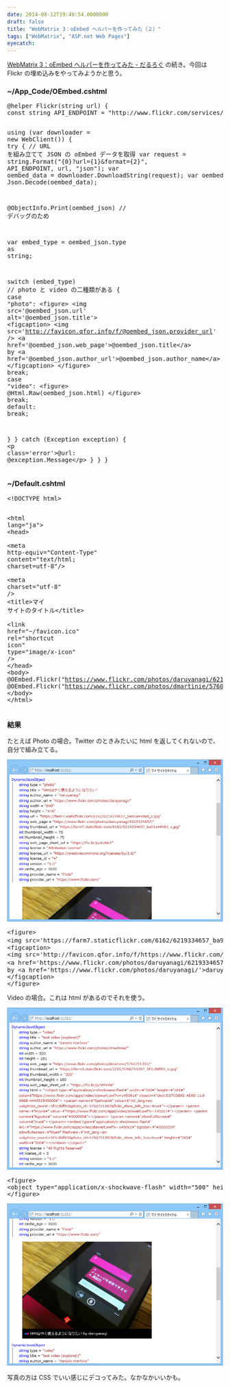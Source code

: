 ```yaml
---
date: 2014-08-12T19:49:54.0000000
draft: false
title: "WebMatrix 3：oEmbed ヘルパーを作ってみた（２）"
tags: ["WebMatrix", "ASP.net Web Pages"]
eyecatch: 
---
```

<p><a href="https://blog.daruyanagi.jp/entry/2014/08/08/185357">WebMatrix 3&#xFF1A;oEmbed &#x30D8;&#x30EB;&#x30D1;&#x30FC;&#x3092;&#x4F5C;&#x3063;&#x3066;&#x307F;&#x305F; - &#x3060;&#x308B;&#x308D;&#x3050;</a> の続き。今回は Flickr の埋め込みをやってみようかと思う。</p>

<div class="section">
<h3>~/App_Code/OEmbed.cshtml</h3>
<pre class="code lang-cs" data-lang="cs" data-unlink>@helper Flickr(<span class="synType">string</span> url) {
<span class="synType">const</span> <span class="synType">string</span> API_ENDPOINT = <span class="synConstant">&quot;http://www.flickr.com/services/oembed/&quot;</span>;

<span class="synStatement">using</span> (var downloader = <span class="synStatement">new</span> WebClient())
{
<span class="synStatement">try</span>
{
<span class="synComment">// URL を組み立てて JSON の oEmbed データを取得</span>
var request = <span class="synType">string</span>.Format(<span class="synConstant">&quot;{0}?url={1}&amp;format={2}&quot;</span>, API_ENDPOINT, url, <span class="synConstant">&quot;json&quot;</span>);
var oembed_data = downloader.DownloadString(request);
var oembed_json = Json.Decode(oembed_data);

@ObjectInfo.Print(oembed_json) <span class="synComment">// デバッグのため</span>

var embed_type = oembed_json.type <span class="synStatement">as</span> <span class="synType">string</span>;

<span class="synStatement">switch</span> (embed_type) <span class="synComment">// photo と video の二種類がある</span>
{
<span class="synStatement">case</span> <span class="synConstant">&quot;photo&quot;</span>:
&lt;figure&gt;
&lt;img src=<span class="synConstant">'</span><span class="synError">@oembed_json.url</span><span class="synConstant">'</span> alt=<span class="synConstant">'</span><span class="synError">@oembed_json.title</span><span class="synConstant">'</span>&gt;
&lt;figcaption&gt;
&lt;img src=<span class="synConstant">'</span><span class="synError">http://favicon.qfor.info/f/@oembed_json.provider_url</span><span class="synConstant">'</span> /&gt;
&lt;a href=<span class="synConstant">'</span><span class="synError">@oembed_json.web_page</span><span class="synConstant">'</span>&gt;@oembed_json.title&lt;/a&gt;
by &lt;a href=<span class="synConstant">'</span><span class="synError">@oembed_json.author_url</span><span class="synConstant">'</span>&gt;@oembed_json.author_name&lt;/a&gt;
&lt;/figcaption&gt;
&lt;/figure&gt;
<span class="synStatement">break</span>;
<span class="synStatement">case</span> <span class="synConstant">&quot;video&quot;</span>:
&lt;figure&gt;
@Html.Raw(oembed_json.html)
&lt;/figure&gt;
<span class="synStatement">break</span>;
<span class="synStatement">default</span>:
<span class="synStatement">break</span>;

}
}
<span class="synStatement">catch</span> (Exception exception)
{
&lt;p <span class="synType">class</span>=<span class="synConstant">'</span><span class="synError">error</span><span class="synConstant">'</span>&gt;@url: @exception.Message&lt;/p&gt;
}
}
}
</pre>
</div>
<div class="section">
<h3>~/Default.cshtml</h3>
<pre class="code lang-html" data-lang="html" data-unlink><span class="synComment">&lt;!DOCTYPE html&gt;</span>

<span class="synIdentifier">&lt;</span><span class="synStatement">html</span><span class="synIdentifier"> </span><span class="synType">lang</span><span class="synIdentifier">=</span><span class="synConstant">&quot;ja&quot;</span><span class="synIdentifier">&gt;</span>
<span class="synIdentifier">&lt;</span><span class="synStatement">head</span><span class="synIdentifier">&gt;</span>
<span class="synPreProc">        </span><span class="synIdentifier">&lt;</span><span class="synStatement">meta</span><span class="synIdentifier"> </span><span class="synType">http-equiv</span><span class="synIdentifier">=</span><span class="synConstant">&quot;Content-Type&quot;</span><span class="synIdentifier"> </span><span class="synType">content</span><span class="synIdentifier">=</span><span class="synConstant">&quot;text/html; charset=utf-8&quot;</span><span class="synIdentifier">/&gt;</span>
<span class="synPreProc">        </span><span class="synIdentifier">&lt;</span><span class="synStatement">meta</span><span class="synIdentifier"> </span><span class="synType">charset</span><span class="synIdentifier">=</span><span class="synConstant">&quot;utf-8&quot;</span><span class="synIdentifier"> /&gt;</span>
<span class="synPreProc">        </span><span class="synIdentifier">&lt;</span><span class="synStatement">title</span><span class="synIdentifier">&gt;</span>マイ サイトのタイトル<span class="synIdentifier">&lt;/</span><span class="synStatement">title</span><span class="synIdentifier">&gt;</span>
<span class="synPreProc">        </span><span class="synIdentifier">&lt;</span><span class="synStatement">link</span><span class="synIdentifier"> </span><span class="synType">href</span><span class="synIdentifier">=</span><span class="synConstant">&quot;~/favicon.ico&quot;</span><span class="synIdentifier"> </span><span class="synType">rel</span><span class="synIdentifier">=</span><span class="synConstant">&quot;shortcut icon&quot;</span><span class="synIdentifier"> </span><span class="synType">type</span><span class="synIdentifier">=</span><span class="synConstant">&quot;image/x-icon&quot;</span><span class="synIdentifier"> /&gt;</span>
<span class="synPreProc">    </span><span class="synIdentifier">&lt;/</span><span class="synStatement">head</span><span class="synIdentifier">&gt;</span>
<span class="synIdentifier">&lt;</span><span class="synStatement">body</span><span class="synIdentifier">&gt;</span>
@OEmbed.Flickr(&quot;https://www.flickr.com/photos/daruyanagi/6219334657/&quot;)
@OEmbed.Flickr(&quot;https://www.flickr.com/photos/dmartinie/5760711397/&quot;)
<span class="synIdentifier">&lt;/</span><span class="synStatement">body</span><span class="synIdentifier">&gt;</span>
<span class="synIdentifier">&lt;/</span><span class="synStatement">html</span><span class="synIdentifier">&gt;</span>
</pre>
</div>
<div class="section">
<h3>結果</h3>
<p>たとえば Photo の場合。Twitter のときみたいに html を返してくれないので、自分で組み立てる。</p><p><span itemscope itemtype="http://schema.org/Photograph"><img src="20140812194342.png" alt="f:id:daruyanagi:20140812194342p:plain" title="f:id:daruyanagi:20140812194342p:plain" class="hatena-fotolife" itemprop="image"></span><br />
</p>
<pre class="code lang-html" data-lang="html" data-unlink><span class="synIdentifier">&lt;</span>figure<span class="synIdentifier">&gt;</span>
<span class="synIdentifier">&lt;</span><span class="synStatement">img</span><span class="synIdentifier"> </span><span class="synType">src</span><span class="synIdentifier">=</span><span class="synConstant">'https://farm7.staticflickr.com/6162/6219334657_ba91a4498d_z.jpg'</span><span class="synIdentifier"> </span><span class="synType">alt</span><span class="synIdentifier">=</span><span class="synConstant">'SMSはやく使えるようになりたい'</span><span class="synIdentifier">&gt;</span>
<span class="synIdentifier">&lt;</span>figcaption<span class="synIdentifier">&gt;</span>
<span class="synIdentifier">&lt;</span><span class="synStatement">img</span><span class="synIdentifier"> </span><span class="synType">src</span><span class="synIdentifier">=</span><span class="synConstant">'http://favicon.qfor.info/f/https://www.flickr.com/'</span><span class="synIdentifier"> /&gt;</span>
<span class="synIdentifier">&lt;</span><span class="synStatement">a</span><span class="synIdentifier"> </span><span class="synType">href</span><span class="synIdentifier">=</span><span class="synConstant">'https://www.flickr.com/photos/daruyanagi/6219334657/'</span><span class="synIdentifier">&gt;</span><span class="synUnderlined">SMSはやく使えるようになりたい</span><span class="synIdentifier">&lt;/</span><span class="synStatement">a</span><span class="synIdentifier">&gt;</span>
by <span class="synIdentifier">&lt;</span><span class="synStatement">a</span><span class="synIdentifier"> </span><span class="synType">href</span><span class="synIdentifier">=</span><span class="synConstant">'https://www.flickr.com/photos/daruyanagi/'</span><span class="synIdentifier">&gt;</span><span class="synUnderlined">daruyanagi</span><span class="synIdentifier">&lt;/</span><span class="synStatement">a</span><span class="synIdentifier">&gt;</span>
<span class="synIdentifier">&lt;/</span>figcaption<span class="synIdentifier">&gt;</span>
<span class="synIdentifier">&lt;/</span>figure<span class="synIdentifier">&gt;</span>
</pre><p>Video の場合。これは html があるのでそれを使う。</p><p><span itemscope itemtype="http://schema.org/Photograph"><img src="20140812194506.png" alt="f:id:daruyanagi:20140812194506p:plain" title="f:id:daruyanagi:20140812194506p:plain" class="hatena-fotolife" itemprop="image"></span><br />
</p>
<pre class="code lang-html" data-lang="html" data-unlink><span class="synIdentifier">&lt;</span>figure<span class="synIdentifier">&gt;</span>
<span class="synIdentifier">&lt;</span><span class="synStatement">object</span><span class="synIdentifier"> </span><span class="synType">type</span><span class="synIdentifier">=</span><span class="synConstant">&quot;application/x-shockwave-flash&quot;</span><span class="synIdentifier"> </span><span class="synType">width</span><span class="synIdentifier">=</span><span class="synConstant">&quot;500&quot;</span><span class="synIdentifier"> </span><span class="synType">height</span><span class="synIdentifier">=</span><span class="synConstant">&quot;281&quot;</span><span class="synIdentifier"> </span><span class="synType">data</span><span class="synIdentifier">=</span><span class="synConstant">&quot;https://www.flickr.com/apps/video/stewart.swf?v=145061&quot;</span><span class="synIdentifier"> </span><span class="synType">classid</span><span class="synIdentifier">=</span><span class="synConstant">&quot;clsid:D27CDB6E-AE6D-11cf-96B8-444553540000&quot;</span><span class="synIdentifier">&gt;</span> <span class="synIdentifier">&lt;</span><span class="synStatement">param</span><span class="synIdentifier"> </span><span class="synType">name</span><span class="synIdentifier">=</span><span class="synConstant">&quot;flashvars&quot;</span><span class="synIdentifier"> </span><span class="synType">value</span><span class="synIdentifier">=</span><span class="synConstant">&quot;intl_lang=en-us&amp;photo_secret=5f7c3bff83&amp;photo_id=5760711397&amp;flickr_show_info_box=true&quot;</span><span class="synIdentifier">&gt;&lt;/</span><span class="synStatement">param</span><span class="synIdentifier">&gt;</span> <span class="synIdentifier">&lt;</span><span class="synStatement">param</span><span class="synIdentifier"> </span><span class="synType">name</span><span class="synIdentifier">=</span><span class="synConstant">&quot;movie&quot;</span><span class="synIdentifier"> </span><span class="synType">value</span><span class="synIdentifier">=</span><span class="synConstant">&quot;https://www.flickr.com/apps/video/stewart.swf?v=145061&quot;</span><span class="synIdentifier">&gt;&lt;/</span><span class="synStatement">param</span><span class="synIdentifier">&gt;</span> <span class="synIdentifier">&lt;</span><span class="synStatement">param</span><span class="synIdentifier"> </span><span class="synType">name</span><span class="synIdentifier">=</span><span class="synConstant">&quot;bgcolor&quot;</span><span class="synIdentifier"> </span><span class="synType">value</span><span class="synIdentifier">=</span><span class="synConstant">&quot;#000000&quot;</span><span class="synIdentifier">&gt;&lt;/</span><span class="synStatement">param</span><span class="synIdentifier">&gt;</span> <span class="synIdentifier">&lt;</span><span class="synStatement">param</span><span class="synIdentifier"> </span><span class="synType">name</span><span class="synIdentifier">=</span><span class="synConstant">&quot;allowFullScreen&quot;</span><span class="synIdentifier"> </span><span class="synType">value</span><span class="synIdentifier">=</span><span class="synConstant">&quot;true&quot;</span><span class="synIdentifier">&gt;&lt;/</span><span class="synStatement">param</span><span class="synIdentifier">&gt;&lt;</span>embed<span class="synIdentifier"> </span><span class="synType">type</span><span class="synIdentifier">=</span><span class="synConstant">&quot;application/x-shockwave-flash&quot;</span><span class="synIdentifier"> </span><span class="synType">src</span><span class="synIdentifier">=</span><span class="synConstant">&quot;https://www.flickr.com/apps/video/stewart.swf?v=145061&quot;</span><span class="synIdentifier"> </span><span class="synType">bgcolor</span><span class="synIdentifier">=</span><span class="synConstant">&quot;#000000&quot;</span><span class="synIdentifier"> allowfullscreen=</span><span class="synConstant">&quot;true&quot;</span><span class="synIdentifier"> flashvars=</span><span class="synConstant">&quot;intl_lang=en-us&amp;photo_secret=5f7c3bff83&amp;photo_id=5760711397&amp;flickr_show_info_box=true&quot;</span><span class="synIdentifier"> </span><span class="synType">height</span><span class="synIdentifier">=</span><span class="synConstant">&quot;281&quot;</span><span class="synIdentifier"> </span><span class="synType">width</span><span class="synIdentifier">=</span><span class="synConstant">&quot;500&quot;</span><span class="synIdentifier">&gt;&lt;/</span>embed<span class="synIdentifier">&gt;&lt;/</span><span class="synStatement">object</span><span class="synIdentifier">&gt;</span>
<span class="synIdentifier">&lt;/</span>figure<span class="synIdentifier">&gt;</span>
</pre><p><span itemscope itemtype="http://schema.org/Photograph"><img src="20140812194912.png" alt="f:id:daruyanagi:20140812194912p:plain" title="f:id:daruyanagi:20140812194912p:plain" class="hatena-fotolife" itemprop="image"></span></p><p>写真の方は CSS でいい感じにデコってみた。なかなかいいかも。</p>

</div>